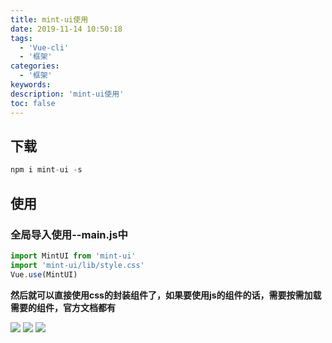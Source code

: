 ```yaml
---
title: mint-ui使用
date: 2019-11-14 10:50:18
tags:
  - 'Vue-cli'
  - '框架'
categories:
  - '框架'
keywords:
description: 'mint-ui使用'
toc: false
---
```



## 下载

``` js
npm i mint-ui -s
```

## 使用

### 全局导入使用--main.js中

``` js
import MintUI from 'mint-ui'
import 'mint-ui/lib/style.css'
Vue.use(MintUI)
```

**然后就可以直接使用css的封装组件了，如果要使用js的组件的话，需要按需加载需要的组件，官方文档都有**

![](https://wx4.sinaimg.cn/large/ed984376ly1g8xdl9iq4xj20v20nnwez.jpg)
![](https://wx1.sinaimg.cn/large/ed984376ly1g8xdldgxdpj20lg07q747.jpg)
![](https://wx4.sinaimg.cn/large/ed984376ly1g8xdlgswb6j20nd04bjr9.jpg)